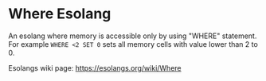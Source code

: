 # Where Esolang
An esolang where memory is accessible only by using "WHERE" statement.<br>
For example ```WHERE <2 SET 0``` sets all memory cells with value lower than 2 to 0.

Esolangs wiki page: https://esolangs.org/wiki/Where
